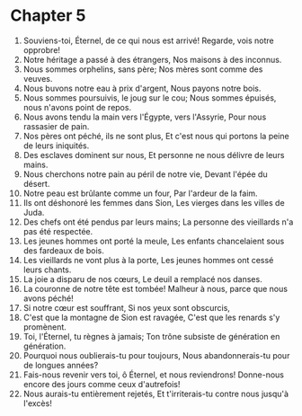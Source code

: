 # Chapter 5

1. Souviens-toi, Éternel, de ce qui nous est arrivé! Regarde, vois notre opprobre!
2. Notre héritage a passé à des étrangers, Nos maisons à des inconnus.
3. Nous sommes orphelins, sans père; Nos mères sont comme des veuves.
4. Nous buvons notre eau à prix d'argent, Nous payons notre bois.
5. Nous sommes poursuivis, le joug sur le cou; Nous sommes épuisés, nous n'avons point de repos.
6. Nous avons tendu la main vers l'Égypte, vers l'Assyrie, Pour nous rassasier de pain.
7. Nos pères ont péché, ils ne sont plus, Et c'est nous qui portons la peine de leurs iniquités.
8. Des esclaves dominent sur nous, Et personne ne nous délivre de leurs mains.
9. Nous cherchons notre pain au péril de notre vie, Devant l'épée du désert.
10. Notre peau est brûlante comme un four, Par l'ardeur de la faim.
11. Ils ont déshonoré les femmes dans Sion, Les vierges dans les villes de Juda.
12. Des chefs ont été pendus par leurs mains; La personne des vieillards n'a pas été respectée.
13. Les jeunes hommes ont porté la meule, Les enfants chancelaient sous des fardeaux de bois.
14. Les vieillards ne vont plus à la porte, Les jeunes hommes ont cessé leurs chants.
15. La joie a disparu de nos cœurs, Le deuil a remplacé nos danses.
16. La couronne de notre tête est tombée! Malheur à nous, parce que nous avons péché!
17. Si notre cœur est souffrant, Si nos yeux sont obscurcis,
18. C'est que la montagne de Sion est ravagée, C'est que les renards s'y promènent.
19. Toi, l'Éternel, tu règnes à jamais; Ton trône subsiste de génération en génération.
20. Pourquoi nous oublierais-tu pour toujours, Nous abandonnerais-tu pour de longues années?
21. Fais-nous revenir vers toi, ô Éternel, et nous reviendrons! Donne-nous encore des jours comme ceux d'autrefois!
22. Nous aurais-tu entièrement rejetés, Et t'irriterais-tu contre nous jusqu'à l'excès!

